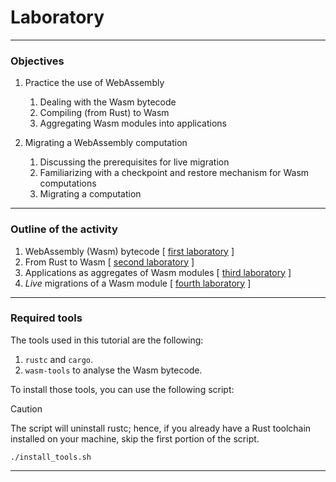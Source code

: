 # Laboratory
___

### Objectives
1. Practice the use of WebAssembly
   1. Dealing with the Wasm bytecode
   2. Compiling (from Rust) to Wasm
   3. Aggregating Wasm modules into applications


2. Migrating a WebAssembly computation
    1. Discussing the prerequisites for live migration
    2. Familiarizing with a checkpoint and restore mechanism for Wasm computations
    3. Migrating a computation

---

### Outline of the activity

1. WebAssembly (Wasm) bytecode \[ [first laboratory](01_wasm_bytecode/wasm_bytecode.md) \]
2. From Rust to Wasm \[ [second laboratory](02_compiling_to_wasm/compiling_to_wasm.md) \]
3. Applications as aggregates of Wasm modules \[ [third laboratory](03_aggregating_modules/aggregating_modules.md) \]
4. _Live_ migrations of a Wasm module \[ [fourth laboratory](04_live_migration/live_migration.md) \]


---

### Required tools

The tools used in this tutorial are the following: 
1. ```rustc``` and ```cargo```.
2. ```wasm-tools``` to analyse the Wasm bytecode. 

To install those tools, you can use the following script: 

> [!CAUTION]
> The script will uninstall rustc; hence, if you already have a Rust toolchain installed 
> on your machine, skip the first portion of the script. 

```
./install_tools.sh
```

___